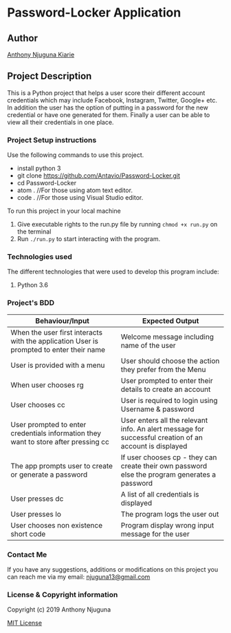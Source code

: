 # Password-Locker Application

## Author
[Anthony Njuguna Kiarie](https://github.com/Antavio)

## Project Description
This is a Python project that helps a user score their different account credentials which may include Facebook, Instagram, Twitter, Google+ etc.
In addition the user has the option of putting in a password for the new credential or have one generated for them. Finally a user can be able 
to view all their credentials in one place.

### Project Setup instructions
Use the following commands to use this project.
- install python 3
- git clone https://github.com/Antavio/Password-Locker.git
- cd Password-Locker
- atom .  //For those using atom text editor.
- code .  //For those using Visual Studio editor.

To run this project in your local machine 
1. Give executable rights to the run.py file by running `chmod +x run.py` on the terminal
2. Run `./run.py` to start interacting with the program.

### Technologies used
The different technologies that were used to develop this program include:
1. Python 3.6

### Project's BDD
| Behaviour/Input | Expected Output |
|-----------|-----------------|
| When the user first interacts with the application User is prompted to enter their name| Welcome message including name of the user|
|User is provided with a menu| User should choose the action they prefer from the Menu|
|When user chooses rg  | User prompted to enter their details to create an account |
|User chooses cc | User is required to login using Username & password    |
| User prompted to enter credentials information they want to store after pressing cc | User enters all the relevant info. An alert message for successful creation of an account is displayed |
|The app prompts user to create or generate a password | If user chooses cp - they can create their own password else the program generates a password|
| User presses dc          | A list of all credentials is displayed |
| User presses lo          | The program logs the user out |
| User chooses non existence short code | Program display wrong input message for the user|

### Contact Me
If you have any suggestions, additions or modifications on this project you can reach me via my email: njuguna13@gmail.com

### License  & Copyright information
Copyright (c) 2019 Anthony Njuguna

[MIT License](./LICENSE)